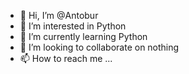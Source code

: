 - 👋 Hi, I’m @Antobur
- 👀 I’m interested in Python
- 🌱 I’m currently learning Python
- 💞️ I’m looking to collaborate on nothing
- 📫 How to reach me ...

<!---
Antobur/Antobur is a ✨ special ✨ repository because its `README.md` (this file) appears on your GitHub profile.
You can click the Preview link to take a look at your changes.
--->
